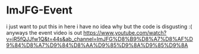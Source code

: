 # ImJFG-Event
i just want to put this in here i have no idea why but the code is disgusting :(
anyways the event video is out
https://www.youtube.com/watch?v=jR5fQJJfw1Q&t=44s&ab_channel=ImJFG%D8%B9%D8%A7%D8%AF%D9%84%D8%A7%D9%84%D8%AA%D9%85%D9%8A%D9%85%D9%8A
